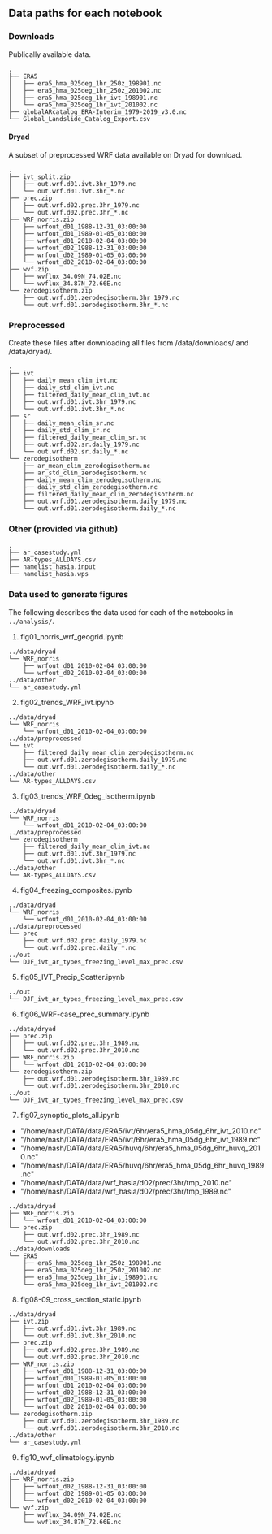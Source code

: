 ## Data paths for each notebook

### Downloads

Publically available data.

```
.
├── ERA5
│   ├── era5_hma_025deg_1hr_250z_198901.nc
│   ├── era5_hma_025deg_1hr_250z_201002.nc
│   ├── era5_hma_025deg_1hr_ivt_198901.nc
│   └── era5_hma_025deg_1hr_ivt_201002.nc
├── globalARcatalog_ERA-Interim_1979-2019_v3.0.nc
└── Global_Landslide_Catalog_Export.csv
```


#### Dryad

A subset of preprocessed WRF data available on Dryad for download.

```
.
├── ivt_split.zip
│   ├── out.wrf.d01.ivt.3hr_1979.nc
│   └── out.wrf.d01.ivt.3hr_*.nc
├── prec.zip
│   ├── out.wrf.d02.prec.3hr_1979.nc
│   └── out.wrf.d02.prec.3hr_*.nc
├── WRF_norris.zip
│   ├── wrfout_d01_1988-12-31_03:00:00
│   ├── wrfout_d01_1989-01-05_03:00:00
│   ├── wrfout_d01_2010-02-04_03:00:00
│   ├── wrfout_d02_1988-12-31_03:00:00
│   ├── wrfout_d02_1989-01-05_03:00:00
│   └── wrfout_d02_2010-02-04_03:00:00
├── wvf.zip
│   ├── wvflux_34.09N_74.02E.nc
│   └── wvflux_34.87N_72.66E.nc
└── zerodegisotherm.zip
    ├── out.wrf.d01.zerodegisotherm.3hr_1979.nc
    └── out.wrf.d01.zerodegisotherm.3hr_*.nc
```

### Preprocessed 

Create these files after downloading all files from /data/downloads/ and /data/dryad/.

```
.
├── ivt
│   ├── daily_mean_clim_ivt.nc
│   ├── daily_std_clim_ivt.nc
│   ├── filtered_daily_mean_clim_ivt.nc
│   ├── out.wrf.d01.ivt.3hr_1979.nc
│   └── out.wrf.d01.ivt.3hr_*.nc
├── sr
│   ├── daily_mean_clim_sr.nc
│   ├── daily_std_clim_sr.nc
│   ├── filtered_daily_mean_clim_sr.nc
│   ├── out.wrf.d02.sr.daily_1979.nc
│   └── out.wrf.d02.sr.daily_*.nc
└── zerodegisotherm
    ├── ar_mean_clim_zerodegisotherm.nc
    ├── ar_std_clim_zerodegisotherm.nc
    ├── daily_mean_clim_zerodegisotherm.nc
    ├── daily_std_clim_zerodegisotherm.nc
    ├── filtered_daily_mean_clim_zerodegisotherm.nc
    ├── out.wrf.d01.zerodegisotherm.daily_1979.nc
    └── out.wrf.d01.zerodegisotherm.daily_*.nc
```

### Other (provided via github)

```
.
├── ar_casestudy.yml
├── AR-types_ALLDAYS.csv
├── namelist_hasia.input
└── namelist_hasia.wps
```


### Data used to generate figures

The following describes the data used for each of the notebooks in `../analysis/`.

1. fig01_norris_wrf_geogrid.ipynb

```
../data/dryad
└── WRF_norris
    ├── wrfout_d01_2010-02-04_03:00:00
    └── wrfout_d02_2010-02-04_03:00:00
../data/other
└── ar_casestudy.yml
```

2. fig02_trends_WRF_ivt.ipynb

```
../data/dryad
└── WRF_norris
    └── wrfout_d01_2010-02-04_03:00:00
../data/preprocessed
└── ivt
    ├── filtered_daily_mean_clim_zerodegisotherm.nc
    ├── out.wrf.d01.zerodegisotherm.daily_1979.nc
    └── out.wrf.d01.zerodegisotherm.daily_*.nc
../data/other
└── AR-types_ALLDAYS.csv
```

3. fig03_trends_WRF_0deg_isotherm.ipynb

```
../data/dryad
└── WRF_norris
    └── wrfout_d01_2010-02-04_03:00:00
../data/preprocessed
└── zerodegisotherm
    ├── filtered_daily_mean_clim_ivt.nc
    ├── out.wrf.d01.ivt.3hr_1979.nc
    └── out.wrf.d01.ivt.3hr_*.nc
../data/other
└── AR-types_ALLDAYS.csv
```

4. fig04_freezing_composites.ipynb

```
../data/dryad
└── WRF_norris
    └── wrfout_d01_2010-02-04_03:00:00
../data/preprocessed
└── prec
    ├── out.wrf.d02.prec.daily_1979.nc
    └── out.wrf.d02.prec.daily_*.nc
../out
└── DJF_ivt_ar_types_freezing_level_max_prec.csv
```

5. fig05_IVT_Precip_Scatter.ipynb

```
../out
└── DJF_ivt_ar_types_freezing_level_max_prec.csv
```

6. fig06_WRF-case_prec_summary.ipynb
```
../data/dryad
├── prec.zip
│   ├── out.wrf.d02.prec.3hr_1989.nc
│   └── out.wrf.d02.prec.3hr_2010.nc
├── WRF_norris.zip
│   └── wrfout_d01_2010-02-04_03:00:00
└── zerodegisotherm.zip
    ├── out.wrf.d01.zerodegisotherm.3hr_1989.nc
    └── out.wrf.d01.zerodegisotherm.3hr_2010.nc
../out
└── DJF_ivt_ar_types_freezing_level_max_prec.csv
```

7. fig07_synoptic_plots_all.ipynb

- "/home/nash/DATA/data/ERA5/ivt/6hr/era5_hma_05dg_6hr_ivt_2010.nc"
- "/home/nash/DATA/data/ERA5/ivt/6hr/era5_hma_05dg_6hr_ivt_1989.nc"
- "/home/nash/DATA/data/ERA5/huvq/6hr/era5_hma_05dg_6hr_huvq_2010.nc"
- "/home/nash/DATA/data/ERA5/huvq/6hr/era5_hma_05dg_6hr_huvq_1989.nc"
- "/home/nash/DATA/data/wrf_hasia/d02/prec/3hr/tmp_2010.nc"
- "/home/nash/DATA/data/wrf_hasia/d02/prec/3hr/tmp_1989.nc"

```
../data/dryad
├── WRF_norris.zip
│   └── wrfout_d01_2010-02-04_03:00:00
└── prec.zip
    ├── out.wrf.d02.prec.3hr_1989.nc
    └── out.wrf.d02.prec.3hr_2010.nc
../data/downloads
└── ERA5
    ├── era5_hma_025deg_1hr_250z_198901.nc
    ├── era5_hma_025deg_1hr_250z_201002.nc
    ├── era5_hma_025deg_1hr_ivt_198901.nc
    └── era5_hma_025deg_1hr_ivt_201002.nc

```

8. fig08-09_cross_section_static.ipynb

```
../data/dryad
├── ivt.zip
│   ├── out.wrf.d01.ivt.3hr_1989.nc
│   └── out.wrf.d01.ivt.3hr_2010.nc
├── prec.zip
│   ├── out.wrf.d02.prec.3hr_1989.nc
│   └── out.wrf.d02.prec.3hr_2010.nc
├── WRF_norris.zip
│   ├── wrfout_d01_1988-12-31_03:00:00
│   ├── wrfout_d01_1989-01-05_03:00:00
│   ├── wrfout_d01_2010-02-04_03:00:00
│   ├── wrfout_d02_1988-12-31_03:00:00
│   ├── wrfout_d02_1989-01-05_03:00:00
│   └── wrfout_d02_2010-02-04_03:00:00
└── zerodegisotherm.zip
    ├── out.wrf.d01.zerodegisotherm.3hr_1989.nc
    └── out.wrf.d01.zerodegisotherm.3hr_2010.nc
../data/other
└── ar_casestudy.yml
```

9. fig10_wvf_climatology.ipynb



```
../data/dryad
├── WRF_norris.zip
│   ├── wrfout_d02_1988-12-31_03:00:00
│   ├── wrfout_d02_1989-01-05_03:00:00
│   └── wrfout_d02_2010-02-04_03:00:00
└── wvf.zip
    ├── wvflux_34.09N_74.02E.nc
    └── wvflux_34.87N_72.66E.nc
```